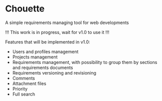 # Chouette
A simple requirements managing tool for web developments

!!! This work is in progress, wait for v1.0 to use it !!!

Features that will be implemented in v1.0:
- Users and profiles management
- Projects management
- Requirements management, with possibility to group them by sections and requirements documents
- Requirements versioning and revisioning
- Comments
- Attachment files
- Priority
- Full search